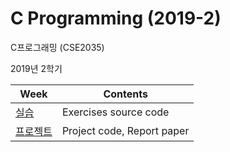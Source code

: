 # C Programming (2019-2)
C프로그래밍 (CSE2035)

2019년 2학기

| Week                 | Contents                   |
| -------------------- | -------------------------- |
| [실습](/exercise)    | Exercises source code      |
| [프로젝트](/project) | Project code, Report paper |

